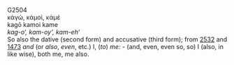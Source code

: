 <body>
  <p>G2504<br>  κἀγώ, κἀμοί, κἀμέ  <br> kagō  kamoi  kame  <br><i>kag-o‘,</i> <i>kam-oy‘,</i> <i>kam-eh‘ </i><br>So also the dative (second form) and accusative (third form); from <a href="g2532.htm">2532</a> and <a href="g1473.htm">1473</a>  <i>and</i> (or <i>also</i>, <i>even</i>, etc.) I, (<i>to</i>) <i>me:</i> - (and, even, even so, so) I (also, in like wise), both me, me also.<br></p>
 </body>